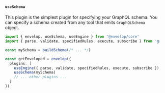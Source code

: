 #### `useSchema`

This plugin is the simplest plugin for specifying your GraphQL schema. You can specify a schema created from any tool that emits `GraphQLSchema` object.

```ts
import { envelop, useSchema, useEngine } from '@envelop/core'
import { parse, validate, specifiedRules, execute, subscribe } from 'graphql'

const mySchema = buildSchema(/* ... */)

const getEnveloped = envelop({
  plugins: [
    useEngine({ parse, validate, specifiedRules, execute, subscribe }),
    useSchema(mySchema)
    // ... other plugins ...
  ]
})
```
